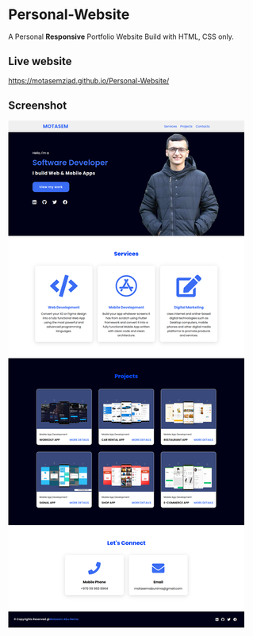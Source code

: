 # Personal-Website
A Personal **Responsive** Portfolio Website Build with HTML, CSS only.

## Live website
https://motasemziad.github.io/Personal-Website/

## Screenshot
![Screenshot](img/personal_website5.png)
